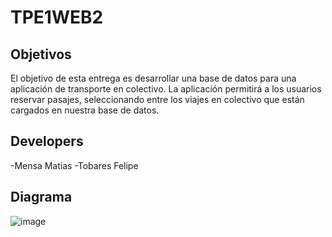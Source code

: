 # TPE1WEB2

## Objetivos

El objetivo de esta entrega es desarrollar una base de datos para una aplicación de transporte en colectivo. La aplicación permitirá a los usuarios reservar pasajes, seleccionando entre los viajes en colectivo que están cargados en nuestra base de datos.




## Developers

-Mensa Matias
-Tobares Felipe


## Diagrama
![image](https://github.com/user-attachments/assets/4c9a7d96-700e-4810-9602-7e3a943e6d5a)

